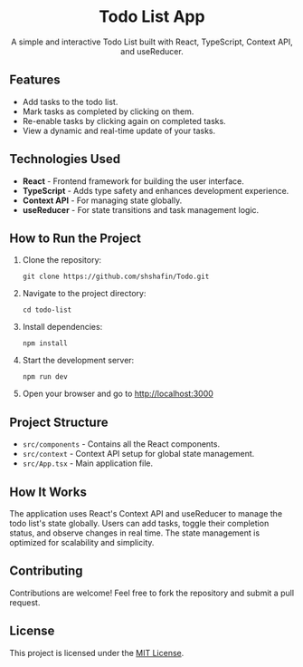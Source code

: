 <h1 align="center">Todo List App</h1>
  <p align="center">A simple and interactive Todo List built with React, TypeScript, Context API, and useReducer.</p>
  
  <h2>Features</h2>
  <ul>
    <li>Add tasks to the todo list.</li>
    <li>Mark tasks as completed by clicking on them.</li>
    <li>Re-enable tasks by clicking again on completed tasks.</li>
    <li>View a dynamic and real-time update of your tasks.</li>
  </ul>

  <h2>Technologies Used</h2>
  <ul>
    <li><strong>React</strong> - Frontend framework for building the user interface.</li>
    <li><strong>TypeScript</strong> - Adds type safety and enhances development experience.</li>
    <li><strong>Context API</strong> - For managing state globally.</li>
    <li><strong>useReducer</strong> - For state transitions and task management logic.</li>
  </ul>

  <h2>How to Run the Project</h2>
  <ol>
    <li>Clone the repository:</li>
    <pre><code>git clone https://github.com/shshafin/Todo.git</code></pre>
    <li>Navigate to the project directory:</li>
    <pre><code>cd todo-list</code></pre>
    <li>Install dependencies:</li>
    <pre><code>npm install</code></pre>
    <li>Start the development server:</li>
    <pre><code>npm run dev</code></pre>
    <li>Open your browser and go to <a href="http://localhost:3000" target="_blank">http://localhost:3000</a></li>
  </ol>

  <h2>Project Structure</h2>
  <ul>
    <li><code>src/components</code> - Contains all the React components.</li>
    <li><code>src/context</code> - Context API setup for global state management.</li>
    <li><code>src/App.tsx</code> - Main application file.</li>
  </ul>

  <h2>How It Works</h2>
  <p>The application uses React's Context API and useReducer to manage the todo list's state globally. Users can add tasks, toggle their completion status, and observe changes in real time. The state management is optimized for scalability and simplicity.</p>

  <h2>Contributing</h2>
  <p>Contributions are welcome! Feel free to fork the repository and submit a pull request.</p>

  <h2>License</h2>
  <p>This project is licensed under the <a href="LICENSE">MIT License</a>.</p>
